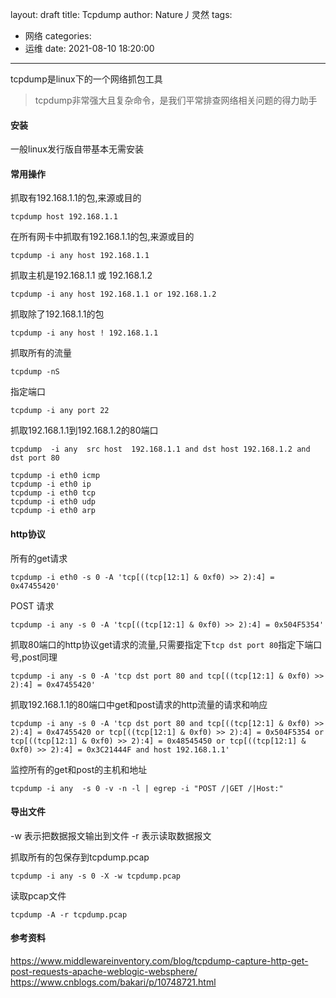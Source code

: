 layout: draft
title: Tcpdump
author: Nature丿灵然
tags:
  - 网络
categories:
  - 运维
date: 2021-08-10 18:20:00
---
tcpdump是linux下的一个网络抓包工具

<!--more-->

> tcpdump非常强大且复杂命令，是我们平常排查网络相关问题的得力助手

#### 安装

一般linux发行版自带基本无需安装

#### 常用操作

抓取有192.168.1.1的包,来源或目的

```shell
tcpdump host 192.168.1.1
```

在所有网卡中抓取有192.168.1.1的包,来源或目的

```shell
tcpdump -i any host 192.168.1.1 
```

抓取主机是192.168.1.1 或 192.168.1.2

```shell
tcpdump -i any host 192.168.1.1 or 192.168.1.2
```

抓取除了192.168.1.1的包

```shell
tcpdump -i any host ! 192.168.1.1
```

抓取所有的流量

```shell
tcpdump -nS
```

指定端口

```shell
tcpdump -i any port 22
```

抓取192.168.1.1到192.168.1.2的80端口

```shell
tcpdump  -i any  src host  192.168.1.1 and dst host 192.168.1.2 and dst port 80
```

```shell
tcpdump -i eth0 icmp
tcpdump -i eth0 ip
tcpdump -i eth0 tcp
tcpdump -i eth0 udp
tcpdump -i eth0 arp

```

#### http协议

所有的get请求

```shell
tcpdump -i eth0 -s 0 -A 'tcp[((tcp[12:1] & 0xf0) >> 2):4] = 0x47455420'
```

POST 请求

```shell
tcpdump -i any -s 0 -A 'tcp[((tcp[12:1] & 0xf0) >> 2):4] = 0x504F5354'
```

抓取80端口的http协议get请求的流量,只需要指定下`tcp dst port 80`指定下端口号,post同理

```shell
tcpdump -i any -s 0 -A 'tcp dst port 80 and tcp[((tcp[12:1] & 0xf0) >> 2):4] = 0x47455420'
```

抓取192.168.1.1的80端口中get和post请求的http流量的请求和响应

```shell
tcpdump -i any -s 0 -A 'tcp dst port 80 and tcp[((tcp[12:1] & 0xf0) >> 2):4] = 0x47455420 or tcp[((tcp[12:1] & 0xf0) >> 2):4] = 0x504F5354 or tcp[((tcp[12:1] & 0xf0) >> 2):4] = 0x48545450 or tcp[((tcp[12:1] & 0xf0) >> 2):4] = 0x3C21444F and host 192.168.1.1'
```

监控所有的get和post的主机和地址

```shell
tcpdump -i any  -s 0 -v -n -l | egrep -i "POST /|GET /|Host:"
```

#### 导出文件

-w 表示把数据报文输出到文件
-r 表示读取数据报文

抓取所有的包保存到tcpdump.pcap

```shell
tcpdump -i any -s 0 -X -w tcpdump.pcap
```

读取pcap文件

```shell
tcpdump -A -r tcpdump.pcap
```

#### 参考资料

<https://www.middlewareinventory.com/blog/tcpdump-capture-http-get-post-requests-apache-weblogic-websphere/>
<https://www.cnblogs.com/bakari/p/10748721.html>
